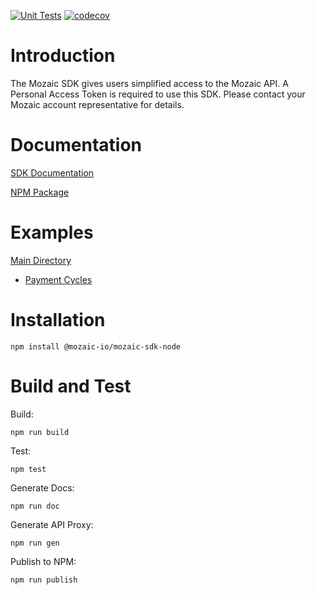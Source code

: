 [![Unit Tests](https://github.com/mozaic-io/sdk-node/actions/workflows/test.yml/badge.svg)](https://github.com/mozaic-io/sdk-node/actions/workflows/test.yml)
[![codecov](https://codecov.io/gh/mozaic-io/sdk-node/branch/master/graph/badge.svg?token=ZDR7U322LL)](https://codecov.io/gh/mozaic-io/sdk-node)



# Introduction 
The Mozaic SDK gives users simplified access to the Mozaic API. A Personal Access Token is required to use this SDK. Please contact your Mozaic account representative for details.


# Documentation

[SDK Documentation](https://mozaic-io.github.io/sdk-node/documents/Mozaic_SDK.html)

[NPM Package](https://www.npmjs.com/package/@mozaic-io/mozaic-sdk-node)

# Examples
 [Main Directory](https://github.com/mozaic-io/sdk-node/tree/master/examples)
* [Payment Cycles](https://github.com/mozaic-io/sdk-node/blob/master/examples/payment-cycles)

# Installation

```
npm install @mozaic-io/mozaic-sdk-node
```

# Build and Test

Build: 
```
npm run build
```

Test:
```
npm test
```

Generate Docs:
```
npm run doc
```

Generate API Proxy:
```
npm run gen
```

Publish to NPM:
```
npm run publish
```
